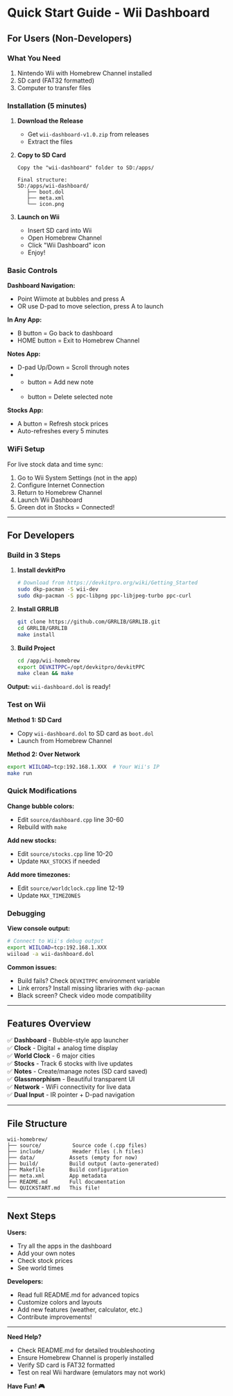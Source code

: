 # Quick Start Guide - Wii Dashboard

## For Users (Non-Developers)

### What You Need
1. Nintendo Wii with Homebrew Channel installed
2. SD card (FAT32 formatted)
3. Computer to transfer files

### Installation (5 minutes)

1. **Download the Release**
   - Get `wii-dashboard-v1.0.zip` from releases
   - Extract the files

2. **Copy to SD Card**
   ```
   Copy the "wii-dashboard" folder to SD:/apps/
   
   Final structure:
   SD:/apps/wii-dashboard/
      ├── boot.dol
      ├── meta.xml
      └── icon.png
   ```

3. **Launch on Wii**
   - Insert SD card into Wii
   - Open Homebrew Channel
   - Click "Wii Dashboard" icon
   - Enjoy!

### Basic Controls

**Dashboard Navigation:**
- Point Wiimote at bubbles and press A
- OR use D-pad to move selection, press A to launch

**In Any App:**
- B button = Go back to dashboard
- HOME button = Exit to Homebrew Channel

**Notes App:**
- D-pad Up/Down = Scroll through notes
- + button = Add new note
- - button = Delete selected note

**Stocks App:**
- A button = Refresh stock prices
- Auto-refreshes every 5 minutes

### WiFi Setup

For live stock data and time sync:
1. Go to Wii System Settings (not in the app)
2. Configure Internet Connection
3. Return to Homebrew Channel
4. Launch Wii Dashboard
5. Green dot in Stocks = Connected!

---

## For Developers

### Build in 3 Steps

1. **Install devkitPro**
   ```bash
   # Download from https://devkitpro.org/wiki/Getting_Started
   sudo dkp-pacman -S wii-dev
   sudo dkp-pacman -S ppc-libpng ppc-libjpeg-turbo ppc-curl
   ```

2. **Install GRRLIB**
   ```bash
   git clone https://github.com/GRRLIB/GRRLIB.git
   cd GRRLIB/GRRLIB
   make install
   ```

3. **Build Project**
   ```bash
   cd /app/wii-homebrew
   export DEVKITPPC=/opt/devkitpro/devkitPPC
   make clean && make
   ```

**Output:** `wii-dashboard.dol` is ready!

### Test on Wii

**Method 1: SD Card**
- Copy `wii-dashboard.dol` to SD card as `boot.dol`
- Launch from Homebrew Channel

**Method 2: Over Network**
```bash
export WIILOAD=tcp:192.168.1.XXX  # Your Wii's IP
make run
```

### Quick Modifications

**Change bubble colors:**
- Edit `source/dashboard.cpp` line 30-60
- Rebuild with `make`

**Add new stocks:**
- Edit `source/stocks.cpp` line 10-20
- Update `MAX_STOCKS` if needed

**Add more timezones:**
- Edit `source/worldclock.cpp` line 12-19
- Update `MAX_TIMEZONES`

### Debugging

**View console output:**
```bash
# Connect to Wii's debug output
export WIILOAD=tcp:192.168.1.XXX
wiiload -a wii-dashboard.dol
```

**Common issues:**
- Build fails? Check `DEVKITPPC` environment variable
- Link errors? Install missing libraries with `dkp-pacman`
- Black screen? Check video mode compatibility

---

## Features Overview

✅ **Dashboard** - Bubble-style app launcher  
✅ **Clock** - Digital + analog time display  
✅ **World Clock** - 6 major cities  
✅ **Stocks** - Track 6 stocks with live updates  
✅ **Notes** - Create/manage notes (SD card saved)  
✅ **Glassmorphism** - Beautiful transparent UI  
✅ **Network** - WiFi connectivity for live data  
✅ **Dual Input** - IR pointer + D-pad navigation  

---

## File Structure

```
wii-homebrew/
├── source/          Source code (.cpp files)
├── include/         Header files (.h files)
├── data/           Assets (empty for now)
├── build/          Build output (auto-generated)
├── Makefile        Build configuration
├── meta.xml        App metadata
├── README.md       Full documentation
└── QUICKSTART.md   This file!
```

---

## Next Steps

**Users:**
- Try all the apps in the dashboard
- Add your own notes
- Check stock prices
- See world times

**Developers:**
- Read full README.md for advanced topics
- Customize colors and layouts
- Add new features (weather, calculator, etc.)
- Contribute improvements!

---

**Need Help?**
- Check README.md for detailed troubleshooting
- Ensure Homebrew Channel is properly installed
- Verify SD card is FAT32 formatted
- Test on real Wii hardware (emulators may not work)

**Have Fun! 🎮**

